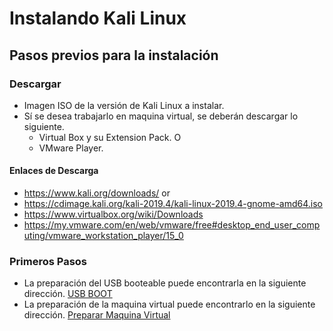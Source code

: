 # Instalando Kali Linux
## Pasos previos para la instalación
### Descargar
* Imagen ISO de la versión de Kali Linux a instalar.
* Sí se desea trabajarlo en maquina virtual, se deberán descargar lo siguiente.
    * Virtual Box y su Extension Pack.
    O
    * VMware Player.

#### Enlaces de Descarga
* https://www.kali.org/downloads/
or 
* https://cdimage.kali.org/kali-2019.4/kali-linux-2019.4-gnome-amd64.iso
* https://www.virtualbox.org/wiki/Downloads
* https://my.vmware.com/en/web/vmware/free#desktop_end_user_computing/vmware_workstation_player/15_0


### Primeros Pasos
* La preparación del USB booteable puede encontrarla en la siguiente dirección.
[USB BOOT](../primera-parte/2-USBBoot.md#creacion-de-usb-booteable)
* La preparación de la maquina virtual puede encontrarlo en la siguiente dirección.
[Preparar Maquina Virtual](../primera-parte/2-USBBoot.md#preparar-una-maquina-virtual)